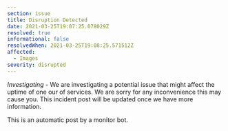 ```yaml
---
section: issue
title: Disruption Detected
date: 2021-03-25T19:07:25.078029Z
resolved: true
informational: false
resolvedWhen: 2021-03-25T19:08:25.571512Z
affected:
  - Images
severity: disrupted
---
```

*Investigating* - We are investigating a potential issue that might affect the uptime of one our of services. We are sorry for any inconvenience this may cause you. This incident post will be updated once we have more information.

This is an automatic post by a monitor bot.
        